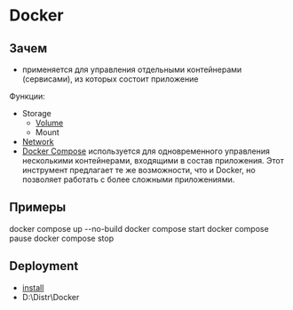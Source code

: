 # Docker

## Зачем

- применяется для управления отдельными контейнерами (сервисами), из которых состоит приложение

Функции:

- Storage
  - [Volume](https://docs.docker.com/engine/storage/volumes/)
  - Mount
- [Network](https://docs.docker.com/engine/network/)
- [Docker Compose](https://habr.com/ru/company/ruvds/blog/450312/) используется для одновременного управления несколькими контейнерами, входящими в состав приложения. Этот инструмент предлагает те же возможности, что и Docker, но позволяет работать с более сложными приложениями.

## Примеры

docker compose up --no-build
docker compose start
docker compose pause
docker compose stop

## Deployment

- [install](https://docs.docker.com/desktop/install/windows-install/)
- D:\Distr\Docker
